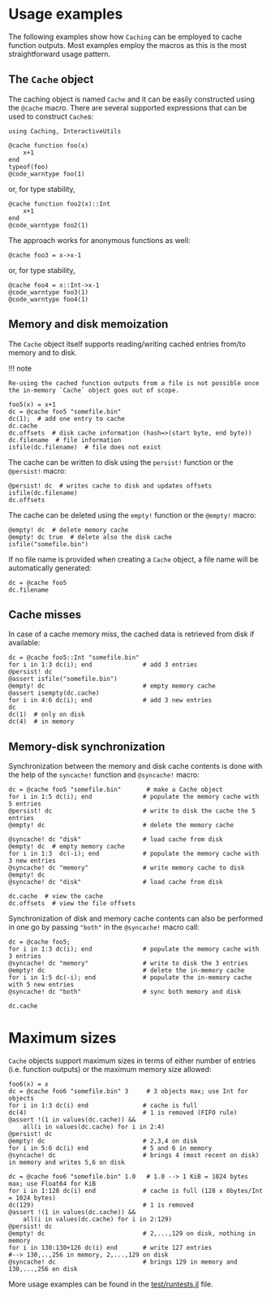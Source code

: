 # Usage examples

The following examples show how `Caching` can be employed to cache function outputs. Most examples employ the macros as this is the most straightforward usage pattern.

## The `Cache` object
The caching object is named `Cache` and it can be easily constructed using the `@cache` macro. There are several supported expressions that can be used to construct `Cache`s:
```@repl index
using Caching, InteractiveUtils
```
```@repl index
@cache function foo(x)
    x+1
end
typeof(foo)
@code_warntype foo(1)
```
or, for type stability,
```@repl index
@cache function foo2(x)::Int
    x+1
end
@code_warntype foo2(1)
```
The approach works for anonymous functions as well:
```@repl index
@cache foo3 = x->x-1
```
or, for type stability,
```@repl index
@cache foo4 = x::Int->x-1
@code_warntype foo3(1)
@code_warntype foo4(1)
```

## Memory and disk memoization

The `Cache` object itself supports reading/writing cached entries from/to memory and to disk.

!!! note

    Re-using the cached function outputs from a file is not possible once the in-memory `Cache` object goes out of scope.

```@repl index
foo5(x) = x+1
dc = @cache foo5 "somefile.bin"
dc(1);  # add one entry to cache
dc.cache
dc.offsets  # disk cache information (hash=>(start byte, end byte))
dc.filename  # file information
isfile(dc.filename)  # file does not exist
```

The cache can be written to disk using the `persist!` function or the `@persist!` macro:
```@repl index
@persist! dc  # writes cache to disk and updates offsets 
isfile(dc.filename)
dc.offsets
```

The cache can be deleted using the `empty!` function or the `@empty!` macro:
```@repl index
@empty! dc  # delete memory cache
@empty! dc true  # delete also the disk cache
isfile("somefile.bin")
```

If no file name is provided when creating a `Cache` object, a file name will be automatically generated:
```@repl index
dc = @cache foo5
dc.filename
```

## Cache misses

In case of a cache memory miss, the cached data is retrieved from disk if available:
```@repl index
dc = @cache foo5::Int "somefile.bin"
for i in 1:3 dc(i); end              # add 3 entries
@persist! dc
@assert isfile("somefile.bin")
@empty! dc                           # empty memory cache
@assert isempty(dc.cache)
for i in 4:6 dc(i); end              # add 3 new entries
dc
dc(1)  # only on disk
dc(4)  # in memory
```

## Memory-disk synchronization

Synchronization between the memory and disk cache contents is done with the help of the `syncache!` function and `@syncache!` macro:
```@repl index
dc = @cache foo5 "somefile.bin"       # make a Cache object
for i in 1:5 dc(i); end              # populate the memory cache with 5 entries
@persist! dc                         # write to disk the cache the 5 entries
@empty! dc                           # delete the memory cache

@syncache! dc "disk"                 # load cache from disk
@empty! dc  # empty memory cache 
for i in 1:3  dc(-i); end            # populate the memory cache with 3 new entries
@syncache! dc "memory"               # write memory cache to disk
@empty! dc
@syncache! dc "disk"                 # load cache from disk

dc.cache  # view the cache
dc.offsets  # view the file offsets
```

Synchronization of disk and memory cache contents can also be performed in one go by passing `"both"` in the `@syncache!` macro call:
```@repl index
dc = @cache foo5;
for i in 1:3 dc(i); end              # populate the memory cache with 3 entries
@syncache! dc "memory"               # write to disk the 3 entries
@empty! dc                           # delete the in-memory cache
for i in 1:5 dc(-i); end             # populate the in-memory cache with 5 new entries
@syncache! dc "both"                 # sync both memory and disk

dc.cache
```

# Maximum sizes

`Cache` objects support maximum sizes in terms of either number of entries (i.e. function outputs) or the maximum memory size allowed:
```@repl index
foo6(x) = x
dc = @cache foo6 "somefile.bin" 3     # 3 objects max; use Int for objects
for i in 1:3 dc(i) end               # cache is full
dc(4)                                # 1 is removed (FIFO rule)
@assert !(1 in values(dc.cache)) &&
    all(i in values(dc.cache) for i in 2:4)
@persist! dc
@empty! dc                           # 2,3,4 on disk
for i in 5:6 dc(i) end               # 5 and 6 in memory
@syncache! dc                        # brings 4 (most recent on disk) in memory and writes 5,6 on disk
```

```@repl index
dc = @cache foo6 "somefile.bin" 1.0   # 1.0 --> 1 KiB = 1024 bytes max; use Float64 for KiB
for i in 1:128 dc(i) end             # cache is full (128 x 8bytes/Int = 1024 bytes)
dc(129)                              # 1 is removed
@assert !(1 in values(dc.cache)) &&
    all(i in values(dc.cache) for i in 2:129)
@persist! dc
@empty! dc                           # 2,...,129 on disk, nothing in memory
for i in 130:130+126 dc(i) end       # write 127 entries
#--> 130,..,256 in memory, 2,...,129 on disk
@syncache! dc                        # brings 129 in memory and 130,...,256 on disk
```

More usage examples can be found in the [test/runtests.jl](https://github.com/zgornel/Caching.jl/blob/master/test/runtests.jl) file.
